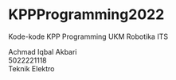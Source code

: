 # KPPProgramming2022
Kode-kode KPP Programming UKM Robotika ITS

Achmad Iqbal Akbari<br/>
5022221118<br/>
Teknik Elektro

